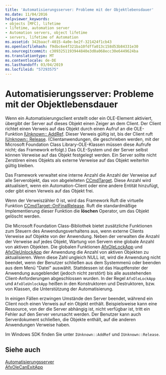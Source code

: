 ```yaml
---
title: 'Automatisierungsserver: Probleme mit der Objektlebensdauer'
ms.date: 11/04/2016
helpviewer_keywords:
- objects [MFC], lifetime
- lifetime, automation server
- Automation servers, object lifetime
- servers, lifetime of Automation
ms.assetid: 342baacf-4015-4a0e-be2f-321424f1cb43
ms.openlocfilehash: f9dbc6e4f321ba10fdffa013c158d53b84331e30
ms.sourcegitcommit: c3093251193944840e3d0a068ecc30e6449624ba
ms.translationtype: MT
ms.contentlocale: de-DE
ms.lasthandoff: 03/04/2019
ms.locfileid: "57293575"
---
```

# <a name="automation-servers-object-lifetime-issues"></a>Automatisierungsserver: Probleme mit der Objektlebensdauer

Wenn ein Automatisierungsclient erstellt oder ein OLE-Element aktiviert, übergibt der Server auf dieses Objekt einen Zeiger an dem Client. Der Client richtet einen Verweis auf das Objekt durch einen Aufruf an die OLE-Funktion [IUnknown:: AddRef](/windows/desktop/api/unknwn/nf-unknwn-iunknown-addref). Dieser Verweis gültig ist, bis der Client ruft [IUnknown:: Release](/windows/desktop/api/unknwn/nf-unknwn-iunknown-release). (Clientanwendungen, die geschrieben werden, mit der Microsoft Foundation Class Library-OLE-Klassen müssen diese Aufrufe nicht; das Framework erfolgt.) Das OLE-System und der Server selbst können Verweise auf das Objekt festgelegt werden. Ein Server sollte nicht Zerstören eines Objekts als externe Verweise auf das Objekt weiterhin gültig bleiben.

Das Framework verwaltet eine interne Anzahl die Anzahl der Verweise auf alle Serverobjekt, das von abgeleiteten [CCmdTarget](../mfc/reference/ccmdtarget-class.md). Diese Anzahl wird aktualisiert, wenn ein Automation-Client oder eine andere Entität hinzufügt, oder gibt einen Verweis auf das Objekt frei.

Wenn der Verweiszähler 0 ist, wird das Framework Ruft die virtuelle Funktion [CCmdTarget::OnFinalRelease](../mfc/reference/ccmdtarget-class.md#onfinalrelease). Ruft die standardmäßige Implementierung dieser Funktion die **löschen** Operator, um das Objekt gelöscht werden.

Die Microsoft Foundation Class-Bibliothek bietet zusätzliche Funktionen zum Steuern des Anwendungsverhaltens aus, wenn externe Clients Verweise auf Objekte von der Anwendung. Neben der verwalten die Anzahl der Verweise auf jedes Objekt, Wartung von Servern eine globale Anzahl von aktiven Objekten. Die globalen Funktionen [AfxOleLockApp](../mfc/reference/application-control.md#afxolelockapp) und [AfxOleUnlockApp](../mfc/reference/application-control.md#afxoleunlockapp) der Anwendung die Anzahl von aktiven Objekten zu aktualisieren. Wenn diese Zahl ungleich NULL ist, wird die Anwendung nicht beendet, wenn der Benutzer schließen aus dem Systemmenü oder beenden aus dem Menü "Datei" auswählt. Stattdessen ist das Hauptfenster der Anwendung ausgeblendet (jedoch nicht zerstört) bis alle ausstehenden Client-Anforderungen abgeschlossen wurden. In der Regel `AfxOleLockApp` und `AfxOleUnlockApp` heißen in den Konstruktoren und Destruktoren, bzw. von Klassen, die Unterstützung der Automatisierung.

In einigen Fällen erzwingen Umstände den Server beendet, während ein Client noch einen Verweis auf ein Objekt enthält. Beispielsweise kann eine Ressource, von der die Server abhängig ist, nicht verfügbar ist, tritt ein Fehler auf den Server verursacht werden. Der Benutzer kann auch Serverdokument schließen, die Objekte enthält, auf die anderen Anwendungen Verweise haben.

Im Windows SDK finden Sie unter `IUnknown::AddRef` und `IUnknown::Release`.

## <a name="see-also"></a>Siehe auch

[Automatisierungsserver](../mfc/automation-servers.md)<br/>
[AfxOleCanExitApp](../mfc/reference/application-control.md#afxolecanexitapp)
